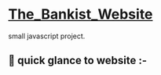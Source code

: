 # [The_Bankist_Website](https://noorali-180.github.io/The_Bankist_Website/)

small javascript project.

## 🚀 quick glance to website :-
